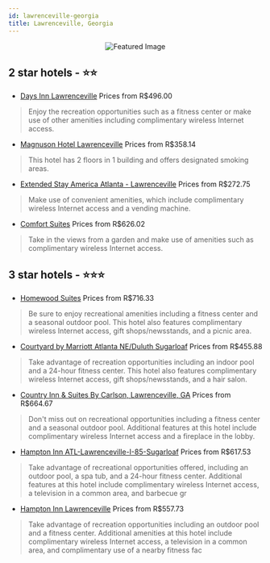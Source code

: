 ```yaml
---
id: lawrenceville-georgia
title: Lawrenceville, Georgia
---
```


<center><img src="https://i.travelapi.com/hotels/1000000/30000/26900/26810/053fe0c2_z.jpg" alt="Featured Image" /></center>


##  2 star hotels - ⭐️⭐️

-    [Days Inn Lawrenceville](https://us.hurb.com/hotels/lawrenceville/days-inn-lawrenceville-JNP-JP892392?cmp=18055) Prices from R$496.00
   > Enjoy the recreation opportunities such as a fitness center or make use of other amenities including complimentary wireless Internet access.
-    [Magnuson Hotel Lawrenceville](https://us.hurb.com/hotels/lawrenceville/magnuson-hotel-lawrenceville-JNP-JP187056?cmp=18055) Prices from R$358.14
   > This hotel has 2 floors in 1 building and offers designated smoking areas.
-    [Extended Stay America Atlanta - Lawrenceville](https://us.hurb.com/hotels/lawrenceville/extended-stay-america-atlanta-lawrenceville-JNP-JP333679?cmp=18055) Prices from R$272.75
   > Make use of convenient amenities, which include complimentary wireless Internet access and a vending machine.
-    [Comfort Suites](https://us.hurb.com/hotels/lawrenceville/comfort-suites-JNP-JP004489?cmp=18055) Prices from R$626.02
   > Take in the views from a garden and make use of amenities such as complimentary wireless Internet access.

##  3 star hotels - ⭐️⭐️⭐️

-    [Homewood Suites](https://us.hurb.com/hotels/lawrenceville/homewood-suites-JNP-JP311821?cmp=18055) Prices from R$716.33
   > Be sure to enjoy recreational amenities including a fitness center and a seasonal outdoor pool. This hotel also features complimentary wireless Internet access, gift shops/newsstands, and a picnic area.
-    [Courtyard by Marriott Atlanta NE/Duluth Sugarloaf](https://us.hurb.com/hotels/lawrenceville/courtyard-by-marriott-atlanta-ne-duluth-sugarloaf-JNP-JP363793?cmp=18055) Prices from R$455.88
   > Take advantage of recreation opportunities including an indoor pool and a 24-hour fitness center. This hotel also features complimentary wireless Internet access, gift shops/newsstands, and a hair salon.
-    [Country Inn & Suites By Carlson, Lawrenceville, GA](https://us.hurb.com/hotels/lawrenceville/country-inn-suites-by-carlson-lawrenceville-ga-JNP-JP401146?cmp=18055) Prices from R$664.67
   > Don't miss out on recreational opportunities including a fitness center and a seasonal outdoor pool. Additional features at this hotel include complimentary wireless Internet access and a fireplace in the lobby.
-    [Hampton Inn ATL-Lawrenceville-I-85-Sugarloaf](https://us.hurb.com/hotels/lawrenceville/hampton-inn-atl-lawrenceville-i-85-sugarloaf-JNP-JP004418?cmp=18055) Prices from R$617.53
   > Take advantage of recreational opportunities offered, including an outdoor pool, a spa tub, and a 24-hour fitness center. Additional features at this hotel include complimentary wireless Internet access, a television in a common area, and barbecue gr
-    [Hampton Inn Lawrenceville](https://us.hurb.com/hotels/lawrenceville/hampton-inn-lawrenceville-JNP-JP058412?cmp=18055) Prices from R$557.73
   > Take advantage of recreation opportunities including an outdoor pool and a fitness center. Additional amenities at this hotel include complimentary wireless Internet access, a television in a common area, and complimentary use of a nearby fitness fac

